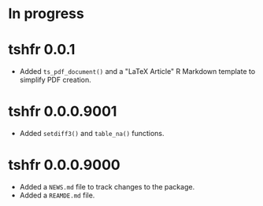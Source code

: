 # In progress

# tshfr 0.0.1

* Added `ts_pdf_document()` and a "LaTeX Article" R Markdown
  template to simplify PDF creation.

# tshfr 0.0.0.9001

* Added `setdiff3()` and `table_na()` functions.

# tshfr 0.0.0.9000

* Added a `NEWS.md` file to track changes to the package.
* Added a `REAMDE.md` file.
